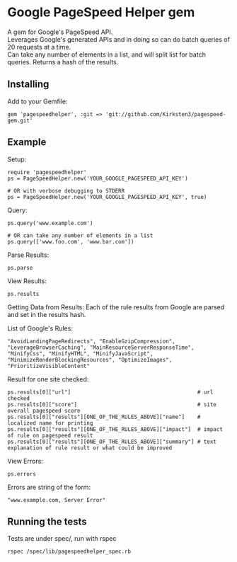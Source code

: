# Google PageSpeed Helper gem

A gem for Google's PageSpeed API.<br />
Leverages Google's generated APIs and in doing so can do batch queries of 20 requests at a time.<br />
Can take any number of elements in a list, and will split list for batch queries.
Returns a hash of the results.<br />

## Installing

Add to your Gemfile:
```
gem 'pagespeedhelper', :git => 'git://github.com/Kirksten3/pagespeed-gem.git'
```

## Example

Setup:
```
require 'pagespeedhelper'
ps = PageSpeedHelper.new('YOUR_GOOGLE_PAGESPEED_API_KEY')

# OR with verbose debugging to STDERR
ps = PageSpeedHelper.new('YOUR_GOOGLE_PAGESPEED_API_KEY', true)
```

Query:
```
ps.query('www.example.com')

# OR can take any number of elements in a list
ps.query(['www.foo.com', 'www.bar.com'])
```

Parse Results:
```
ps.parse
```

View Results:
```
ps.results
```

Getting Data from Results:
Each of the rule results from Google are parsed and set in the results hash.

List of Google's Rules: 
```
"AvoidLandingPageRedirects", "EnableGzipCompression", "LeverageBrowserCaching", "MainResourceServerResponseTime", "MinifyCss", "MinifyHTML", "MinifyJavaScript", "MinimizeRenderBlockingResources", "OptimizeImages", "PrioritizeVisibleContent"
```

Result for one site checked:
```
ps.results[0]["url"]                                        # url checked
ps.results[0]["score"]                                      # site overall pagespeed score
ps.results[0]["results"][ONE_OF_THE_RULES_ABOVE]["name"]    # localized name for printing
ps.results[0]["results"][ONE_OF_THE_RULES_ABOVE]["impact"]  # impact of rule on pagespeed result
ps.results[0]["results"][ONE_OF_THE_RULES_ABOVE]["summary"] # text explanation of rule result or what could be improved
```

View Errors:
```
ps.errors
```

Errors are string of the form:
```
"www.example.com, Server Error"
```

## Running the tests

Tests are under spec/, run with rspec
```
rspec /spec/lib/pagespeedhelper_spec.rb
```
